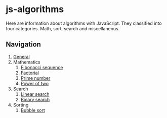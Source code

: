 # js-algorithms
Here are information about algorithms with JavaScript. They classified into four categories. Math, sort, search and miscellaneous.

## Navigation
1. [General](./src/general.md)
2. Mathematics
   1. [Fibonacci sequence](./src/mathematics/fibonacci-sequence/fibonacci-sequence.md)
   2. [Factorial](./src/mathematics/factorial/factorial.md)
   3. [Prime number](./src/mathematics/prime-number/prime-number.md)
   4. [Power of two](./src/mathematics/power-of-two/power-of-two.md)
3. Search
   1. [Linear search](./src/search/linear-search/linear-search.md)
   2. [Binary search](./src/search/binary-search/binary-search.md)
4. Sorting
   1. [Bubble sort](./src/sorting/bubble-sort/bubble-sort.md)
